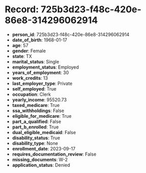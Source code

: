 # Record: 725b3d23-f48c-420e-86e8-314296062914

- **person_id**: 725b3d23-f48c-420e-86e8-314296062914
- **date_of_birth**: 1968-01-17
- **age**: 57
- **gender**: Female
- **state**: TX
- **marital_status**: Single
- **employment_status**: Employed
- **years_of_employment**: 30
- **work_credits**: 13
- **last_employer_type**: Private
- **self_employed**: True
- **occupation**: Clerk
- **yearly_income**: 95520.73
- **taxed_medicare**: True
- **ssa_withholdings**: False
- **eligible_for_medicare**: True
- **part_a_qualified**: False
- **part_b_enrolled**: True
- **dual_eligible_medicaid**: False
- **disability_status**: True
- **disability_type**: None
- **enrollment_date**: 2023-09-17
- **requires_documentation_review**: False
- **missing_documents**: W-2
- **application_status**: Denied